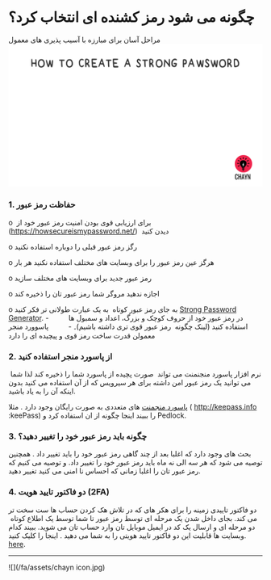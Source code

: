 # چگونه می شود رمز کشنده ای انتخاب کرد؟
مراحل آسان برای مبارزه با آسیب پذیری های معمول
![](/assets/Pawsword.gif)



### 1. حفاظت رمز عبور

o  برای ارزیابی قوی بودن امنیت رمز عبور خود از (https://howsecureismypassword.net/)  دیدن کنید

o رگز رمز عبور قبلی را دوباره استفاده نکنید

o هرگز عین رمز عبور را برای وبسایت های مختلف استفاده نکنید هر بار

o رمز عبور جدید برای وبسایت های مختلف سازید

o اجازه ندهید مروگر شما رمز عبور تان را ذخیره کند

o به جای رمز عبور کوتاه  به یک عبارت طولانی تر فکر کنید [Strong Password Generator](https://www.google.com/url?q=https://strongpasswordgenerator.com/&sa=D&ust=1478912695255000&usg=AFQjCNF4CGIYTghgZsbUBy31lDmtVH1zaQ). -          در رمز عبور خود از حروف کوچک و بزرگ، اعداد و سمبول ها استفاده کنید (لینک چگونه  رمز عبور قوی تری داشته باشیم)۔
-          پاسوورد منجر معمولن قدرت ساخت رمز قوی و پیچیده ای را دارد



### 2. از پاسورد منجر استفاده کنید

 نرم افزار پاسورد منجنمنت می تواند  صورت پچیده از پاسورد شما را ذخیره کند لذا شما می توانید یک رمز عبور امن داشته برای هر سیرویس که از آن استفاده می کنید بدون اینکه آن را به یاد باشید.

[پاسورد منجمنت](http://thehackernews.com/2016/07/best-password-manager.html&sa=D&ust=1478912695257000&usg=AFQjCNEzwQHbdkm7Zk1WwJXOwY3cX7chRA) های متعددی به صورت رایگان وجود دارد . مثلا ( http://keepass.info :keePass) را ببیند اینجا چگونه از ان استفاده کرد و Pedlock.


### 3. چگونه باید رمز عبور خود را تغییر دهید؟

بحث های وجود دارد که اغلبا بعد از چند گاهی رمز عبور خود را باید تغییر داد . همچنین توصیه می شود که هر سه الی نه ماه باید رمز عبور خود را تغییر داد. و توصیه می کنیم که رمز عبور تان را اغلبا زمانی که احساس نا امنی می کنید تغییر دهید.

### 4. دو فاکتور تایید هویت (2FA)

دو فاکتور تاییدی زمینه را برای هکر های که در تلاش هک کردن حساب ها ست سخت تر می کند. بجای داخل شدن یک مرحله ای توسط رمز عبور تا شما توسط یک اطلاع کوتاه  دو مرحله ای و ارسال یک کد در ایمیل موبایل تان وارد حساب تان می شوید. ببیند کدام وبسایت ها قابلیت این دو فاکتور تایید هویتی را به شما می دهید . اینجا را کلیک کنید. [here](https://www.google.com/url?q=http://twofactorauth.org/&sa=D&ust=1478912695265000&usg=AFQjCNEq8DdKSELZN1Y-M1W1eNR0i_2Amg).

---

![](/fa/assets/chayn icon.jpg)

